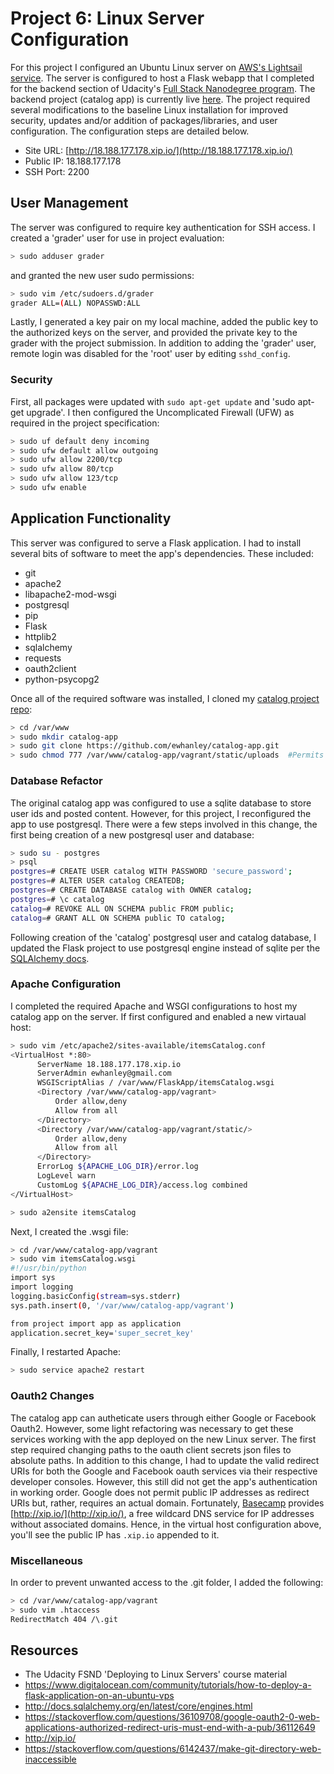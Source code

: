 # Project 6: Linux Server Configuration

For this project I configured an Ubuntu Linux server on [AWS's Lightsail service](https://lightsail.aws.amazon.com). The server is configured to host a Flask webapp that I completed for the backend section of Udacity's [Full Stack Nanodegree program](https://www.udacity.com/course/full-stack-web-developer-nanodegree--nd004). The backend project (catalog app) is currently live [here](http://18.188.177.178.xip.io/cars/). The project required several modifications to the baseline Linux installation for improved security, updates and/or addition of packages/libraries, and user configuration. The configuration steps are detailed below.

 - Site URL: [http://18.188.177.178.xip.io/](http://18.188.177.178.xip.io/)
 - Public IP: 18.188.177.178
 - SSH Port: 2200

## User Management
The server was configured to require key authentication for SSH access. I created a 'grader' user for use in project evaluation:

  ```bash
  > sudo adduser grader
  ```
and granted the new user sudo permissions:

  ```bash
  > sudo vim /etc/sudoers.d/grader
  grader ALL=(ALL) NOPASSWD:ALL
  ```
Lastly, I generated a key pair on my local machine, added the public key to the authorized keys on the server, and provided the private key to the grader with the project submission. In addition to adding the 'grader' user, remote login was disabled for the 'root' user by editing `sshd_config`.

### Security
First, all packages were updated with `sudo apt-get update` and 'sudo apt-get upgrade'. I then configured the Uncomplicated Firewall (UFW) as required in the project specification:

  ```bash
  > sudo uf default deny incoming
  > sudo ufw default allow outgoing
  > sudo ufw allow 2200/tcp
  > sudo ufw allow 80/tcp
  > sudo ufw allow 123/tcp
  > sudo ufw enable
  ```
  
## Application Functionality
This server was configured to serve a Flask application. I had to install several bits of software to meet the app's dependencies. These included:
  - git
  - apache2
  - libapache2-mod-wsgi
  - postgresql
  - pip
  - Flask
  - httplib2
  - sqlalchemy
  - requests
  - oauth2client
  - python-psycopg2
  
Once all of the required software was installed, I cloned my [catalog project repo](https://github.com/ewhanley/catalog-app/tree/master/vagrant):
  ```bash
  > cd /var/www
  > sudo mkdir catalog-app
  > sudo git clone https://github.com/ewhanley/catalog-app.git
  > sudo chmod 777 /var/www/catalog-app/vagrant/static/uploads  #Permits app users to upload images
  ``` 
  
### Database Refactor
The original catalog app was configured to use a sqlite database to store user ids and posted content. However, for this project, I reconfigured the app to use postgresql. There were a few steps involved in this change, the first being creation of a new postgresql user and database:
  ```bash
  > sudo su - postgres
  > psql
  postgres=# CREATE USER catalog WITH PASSWORD 'secure_password';
  postgres=# ALTER USER catalog CREATEDB;
  postgres=# CREATE DATABASE catalog with OWNER catalog;
  postgres=# \c catalog
  catalog=# REVOKE ALL ON SCHEMA public FROM public;
  catalog=# GRANT ALL ON SCHEMA public TO catalog;
  ```
  
Following creation of the 'catalog' postgresql user and catalog database, I updated the Flask project to use postgresql engine instead of sqlite per the [SQLAlchemy docs](http://docs.sqlalchemy.org/en/latest/core/engines.html).

### Apache Configuration
I completed the required Apache and WSGI configurations to host my catalog app on the server. If first configured and enabled a new virtaual host:
  ```bash
  > sudo vim /etc/apache2/sites-available/itemsCatalog.conf
  <VirtualHost *:80>
		ServerName 18.188.177.178.xip.io
		ServerAdmin ewhanley@gmail.com
		WSGIScriptAlias / /var/www/FlaskApp/itemsCatalog.wsgi
		<Directory /var/www/catalog-app/vagrant>
			Order allow,deny
			Allow from all
		</Directory>
		<Directory /var/www/catalog-app/vagrant/static/>
			Order allow,deny
			Allow from all
		</Directory>
		ErrorLog ${APACHE_LOG_DIR}/error.log
		LogLevel warn
		CustomLog ${APACHE_LOG_DIR}/access.log combined
  </VirtualHost>

  > sudo a2ensite itemsCatalog
  ```
Next, I created the .wsgi file:
  ```bash
  > cd /var/www/catalog-app/vagrant
  > sudo vim itemsCatalog.wsgi
  #!/usr/bin/python
  import sys
  import logging
  logging.basicConfig(stream=sys.stderr)
  sys.path.insert(0, '/var/www/catalog-app/vagrant')
  
  from project import app as application
  application.secret_key='super_secret_key'
  ```
Finally, I restarted Apache:
  ```bash
  > sudo service apache2 restart
  ```
  
### Oauth2 Changes
The catalog app can autheticate users through either Google or Facebook Oauth2. However, some light refactoring was necessary to get these services working with the app deployed on the new Linux server. The first step required changing paths to the oauth client secrets json files to absolute paths. In addition to this change, I had to update the valid redirect URIs for both the Google and Facebook oauth services via their respective developer consoles. However, this still did not get the app's authentication in working order. Google does not permit public IP addresses as redirect URIs but, rather, requires an actual domain. Fortunately, [Basecamp](https://basecamp.com/) provides [http://xip.io/](http://xip.io/), a free wildcard DNS service for IP addresses without associated domains. Hence, in the virtual host configuration above, you'll see the public IP has `.xip.io` appended to it.

### Miscellaneous
In order to prevent unwanted access to the .git folder, I added the following:
  ```bash
  > cd /var/www/catalog-app/vagrant
  > sudo vim .htaccess
  RedirectMatch 404 /\.git
  ```
  
## Resources
  - The Udacity FSND 'Deploying to Linux Servers' course material
  - https://www.digitalocean.com/community/tutorials/how-to-deploy-a-flask-application-on-an-ubuntu-vps
  - http://docs.sqlalchemy.org/en/latest/core/engines.html
  - https://stackoverflow.com/questions/36109708/google-oauth2-0-web-applications-authorized-redirect-uris-must-end-with-a-pub/36112649
  - http://xip.io/
  - https://stackoverflow.com/questions/6142437/make-git-directory-web-inaccessible



    
